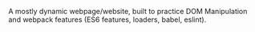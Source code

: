 A mostly dynamic webpage/website, built to practice DOM Manipulation and webpack features (ES6 features, loaders, babel, eslint).
